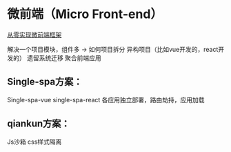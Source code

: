 # 微前端（Micro Front-end）

[从零实现微前端框架](http://www.zhufengpeixun.com/jg-vue/vue-analyse/mic-front2.html#%E4%BB%8E%E9%9B%B6%E5%AE%9E%E7%8E%B0%E5%BE%AE%E5%89%8D%E7%AB%AF%E6%A1%86%E6%9E%B6)

解决一个项目模块，组件多 -> 如何项目拆分
异构项目（比如vue开发的，react开发的）
遗留系统迁移
聚合前端应用

## Single-spa方案：

  Single-spa-vue
  single-spa-react
  各应用独立部署，路由劫持，应用加载

## qiankun方案：

  Js沙箱
  css样式隔离

